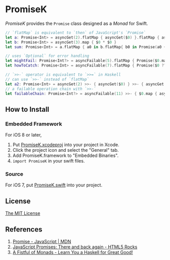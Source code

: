 PromiseK
============================

_PromiseK_ provides the `Promise` class designed as a _Monad_ for Swift.

```swift
// `flatMap` is equivalent to `then` of JavaScript's `Promise`
let a: Promise<Int> = asyncGet(2).flatMap { asyncGet($0) }.flatMap { asyncGet($0) }
let b: Promise<Int> = asyncGet(3).map { $0 * $0 }
let sum: Promise<Int> = a.flatMap { a0 in b.flatMap{ b0 in Promise(a0 + b0) } }

// uses `Optional` for error handling
let mightFail: Promise<Int?> = asyncFailable(5).flatMap { Promise($0.map { $0 * $0 }) }
let howToCatch: Promise<Int> = asyncFailable(7).flatMap { Promise($0 ?? 0) }

// `>>-` operator is equivalent to `>>=` in Haskell
// can use `>>-` instead of `flatMap`
let a2: Promise<Int> = asyncGet(2) >>- { asyncGet($0) } >>- { asyncGet($0) }
// a failable operation chain with `>>-`
let failableChain: Promise<Int?> = asyncFailable(11) >>- { $0.map { asyncFailable($0) } }
```

How to Install
----------------------------

### Embedded Framework

For iOS 8 or later,

1. Put [PromiseK.xcodeproj](Project/PromiseK.xcodeproj) into your project in Xcode.
2. Click the project icon and select the "General" tab.
3. Add PromiseK.framework to "Embedded Binaries".
4. `import PromiseK` in your swift files.

### Source

For iOS 7, put [PromiseK.swift](Project/PromiseK/PromiseK.swift) into your project.

License
----------------------------

[The MIT License](LICENSE)

References
----------------------------

1. [Promise - JavaScript | MDN](https://developer.mozilla.org/en-US/docs/Web/JavaScript/Reference/Global_Objects/Promise)
2. [JavaScript Promises: There and back again - HTML5 Rocks](http://www.html5rocks.com/en/tutorials/es6/promises/)
3. [A Fistful of Monads - Learn You a Haskell for Great Good!](http://learnyouahaskell.com/a-fistful-of-monads)
